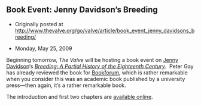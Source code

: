 ## Book Event: Jenny Davidson’s Breeding

 * Originally posted at http://www.thevalve.org/go/valve/article/book_event_jenny_davidsons_breeding/

* Monday, May 25, 2009 

Beginning tomorrow, _The Valve_ will be hosting a book event on [Jenny Davidson](http://jennydavidson.blogspot.com/)‘s [_Breeding: A Partial History of the Eighteenth Century_](http://www.amazon.com/exec/obidos/ASIN/0231138784/diesekoschmar-20).  Peter Gay has already reviewed the book for [Bookforum](http://www.bookforum.com/inprint/016_01/3519), which is rather remarkable when you consider this was an academic book published by a university press—then again, it’s a rather remarkable book.  

The introduction and first two chapters are [available online](http://books.google.com/books?id=7P4lD6wDhkUC&dq=%22jenny+davidson%22+breeding&printsec=frontcover&source=bl&ots=ejqlCr4_Zn&sig=uYvWsZv766WVKw84UKFVphBozDQ&hl=en&ei=q-4aSo6ZBor8swPX6KnBCA&sa=X&oi=book_result&ct=result&resnum=9#PPT1,M1).


